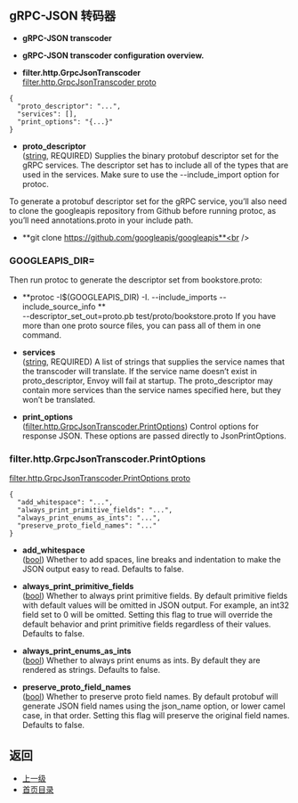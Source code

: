 ## gRPC-JSON 转码器

- **gRPC-JSON transcoder**<br />
- **gRPC-JSON transcoder configuration overview.**<br />

- **filter.http.GrpcJsonTranscoder**<br />
[filter.http.GrpcJsonTranscoder proto]()

```
{
  "proto_descriptor": "...",
  "services": [],
  "print_options": "{...}"
}
```
- **proto_descriptor**<br />
	([string](https://developers.google.com/protocol-buffers/docs/proto#scalar), REQUIRED) Supplies the binary protobuf descriptor set for the gRPC services. The descriptor set has to include all of the types that are used in the services. Make sure to use the --include_import option for protoc.


To generate a protobuf descriptor set for the gRPC service, you’ll also need to clone the googleapis repository from Github before running protoc, as you’ll need annotations.proto in your include path.

- **git clone https://github.com/googleapis/googleapis**<br />
### GOOGLEAPIS_DIR=<your-local-googleapis-folder>
Then run protoc to generate the descriptor set from bookstore.proto:

- **protoc -I$(GOOGLEAPIS_DIR) -I. --include_imports --include_source_info \**<br />
--descriptor_set_out=proto.pb test/proto/bookstore.proto
If you have more than one proto source files, you can pass all of them in one command.

- **services**<br />
	([string](https://developers.google.com/protocol-buffers/docs/proto#scalar), REQUIRED) A list of strings that supplies the service names that the transcoder will translate. If the service name doesn’t exist in proto_descriptor, Envoy will fail at startup. The proto_descriptor may contain more services than the service names specified here, but they won’t be translated.

- **print_options**<br />
	([filter.http.GrpcJsonTranscoder.PrintOptions](#)) Control options for response JSON. These options are passed directly to JsonPrintOptions.

### filter.http.GrpcJsonTranscoder.PrintOptions

[filter.http.GrpcJsonTranscoder.PrintOptions proto]()

```
{
  "add_whitespace": "...",
  "always_print_primitive_fields": "...",
  "always_print_enums_as_ints": "...",
  "preserve_proto_field_names": "..."
}
```
- **add_whitespace**<br />
	([bool](#)) Whether to add spaces, line breaks and indentation to make the JSON output easy to read. Defaults to false.

- **always_print_primitive_fields**<br />
	([bool](#)) Whether to always print primitive fields. By default primitive fields with default values will be omitted in JSON output. For example, an int32 field set to 0 will be omitted. Setting this flag to true will override the default behavior and print primitive fields regardless of their values. Defaults to false.

- **always_print_enums_as_ints**<br />
	([bool](#)) Whether to always print enums as ints. By default they are rendered as strings. Defaults to false.

- **preserve_proto_field_names**<br />
	([bool](#)) Whether to preserve proto field names. By default protobuf will generate JSON field names using the json_name option, or lower camel case, in that order. Setting this flag will preserve the original field names. Defaults to false.



## 返回
- [上一级](../HTTPfilters.md)
- [首页目录](../../../README.md)

